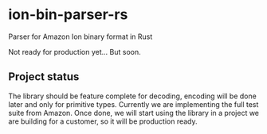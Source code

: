 # ion-bin-parser-rs
Parser for Amazon Ion binary format in Rust

Not ready for production yet... But soon.

## Project status

The library should be feature complete for decoding, encoding will be done later and only for primitive types. Currently we are implementing the full test suite from Amazon. Once done, we will start using the library in a project we are building for a customer, so it will be production ready. 

